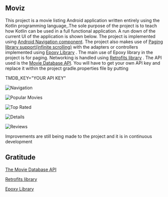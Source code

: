 ## Moviz
This project is a movie listing Android  application  written entirely using the Kotlin programming language,.The sole purpose of the
project is to teach how Kotlin can be used in a full functional application. A run down of the current UI of the application is shown below.
The project is implemented using [Android Navigation component](https://developer.android.com/guide/navigation/navigation-getting-started).
The project also makes use of [Paging library support(infinite scrolling)](https://developer.android.com/topic/libraries/architecture/paging)
with the adapters or controllers implemented using [Epoxy Library](https://github.com/airbnb/epoxy) . The main use of Epoxy library in the project is for paging.
Networking is handled using [Retrofits library](https://square.github.io/retrofit/) . The API used is the [Movie Database API](https://developers.themoviedb.org/3/getting-started/introduction). You will have to get 
your own API key and replace it within the project gradle.properties file by putting

TMDB_KEY="YOUR API KEY"

![Navigation](screenshots/navigation.png)

![Popular Movies](screenshots/popular.png)

![Top Rated](screenshots/top_rated.png)

![Details](screenshots/details.png)

![Reviews](screenshots/reviews.png)

Improvements are still being made to the project and it is in continuous development

## Gratitude
[The Movie Database API](https://developers.themoviedb.org/3/getting-started/introduction)

[Retrofits library](https://square.github.io/retrofit/)

[Epoxy Library](https://github.com/airbnb/epoxy)

